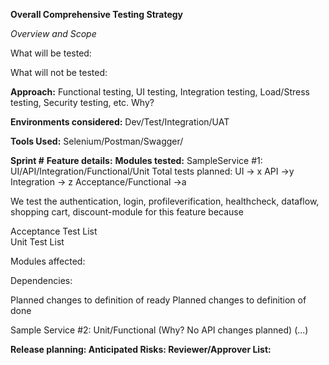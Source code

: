 **Overall Comprehensive Testing Strategy**

*Overview and Scope*

What will be tested:

What will not be tested:

**Approach:**
Functional testing, UI testing, Integration testing, Load/Stress testing, Security testing, etc.
Why? 

**Environments considered:** Dev/Test/Integration/UAT

**Tools Used:** <List Tools> Selenium/Postman/Swagger/

**Sprint #**
**Feature details:**
**Modules tested:**
SampleService #1: UI/API/Integration/Functional/Unit
Total tests planned: UI -> x   API ->y  Integration -> z  Acceptance/Functional ->a


We test the authentication, login, profileverification, healthcheck, dataflow, shopping cart, discount-module for this feature
because <reasons>
  
Acceptance Test List
<Plan to autogen>  
Unit Test List
<Plan to autogen>
  
Modules affected:
  
Dependencies:
  
Planned changes to definition of ready
Planned changes to definition of done

  
Sample Service #2: Unit/Functional (Why? No API changes planned)
(...)
  
**Release planning:
Anticipated Risks:
Reviewer/Approver List:**
